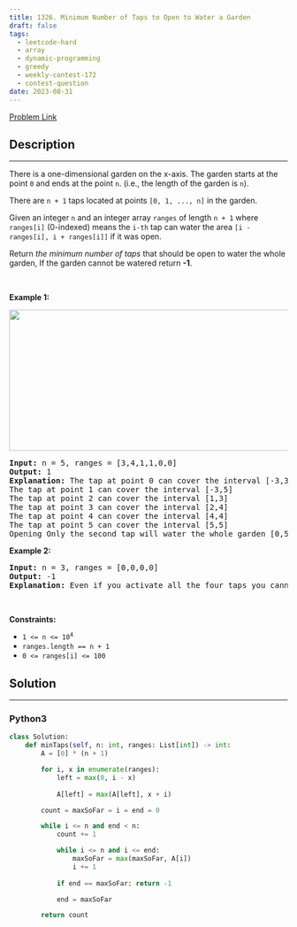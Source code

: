 ```yaml
---
title: 1326. Minimum Number of Taps to Open to Water a Garden
draft: false
tags: 
  - leetcode-hard
  - array
  - dynamic-programming
  - greedy
  - weekly-contest-172
  - contest-question
date: 2023-08-31
---
```


[Problem Link](https://leetcode.com/problems/minimum-number-of-taps-to-open-to-water-a-garden/)

## Description

---
<p>There is a one-dimensional garden on the x-axis. The garden starts at the point <code>0</code> and ends at the point <code>n</code>. (i.e., the&nbsp;length of the garden is <code>n</code>).</p>

<p>There are <code>n + 1</code> taps located at points <code>[0, 1, ..., n]</code> in the garden.</p>

<p>Given an integer <code>n</code> and an integer array <code>ranges</code> of length <code>n + 1</code> where <code>ranges[i]</code> (0-indexed) means the <code>i-th</code> tap can water the area <code>[i - ranges[i], i + ranges[i]]</code> if it was open.</p>

<p>Return <em>the minimum number of taps</em> that should be open to water the whole garden, If the garden cannot be watered return <strong>-1</strong>.</p>

<p>&nbsp;</p>
<p><strong class="example">Example 1:</strong></p>
<img alt="" src="https://assets.leetcode.com/uploads/2020/01/16/1685_example_1.png" style="width: 525px; height: 255px;" />
<pre>
<strong>Input:</strong> n = 5, ranges = [3,4,1,1,0,0]
<strong>Output:</strong> 1
<strong>Explanation:</strong> The tap at point 0 can cover the interval [-3,3]
The tap at point 1 can cover the interval [-3,5]
The tap at point 2 can cover the interval [1,3]
The tap at point 3 can cover the interval [2,4]
The tap at point 4 can cover the interval [4,4]
The tap at point 5 can cover the interval [5,5]
Opening Only the second tap will water the whole garden [0,5]
</pre>

<p><strong class="example">Example 2:</strong></p>

<pre>
<strong>Input:</strong> n = 3, ranges = [0,0,0,0]
<strong>Output:</strong> -1
<strong>Explanation:</strong> Even if you activate all the four taps you cannot water the whole garden.
</pre>

<p>&nbsp;</p>
<p><strong>Constraints:</strong></p>

<ul>
	<li><code>1 &lt;= n &lt;= 10<sup>4</sup></code></li>
	<li><code>ranges.length == n + 1</code></li>
	<li><code>0 &lt;= ranges[i] &lt;= 100</code></li>
</ul>


## Solution

---
### Python3
``` py title='minimum-number-of-taps-to-open-to-water-a-garden'
class Solution:
    def minTaps(self, n: int, ranges: List[int]) -> int:
        A = [0] * (n + 1)

        for i, x in enumerate(ranges):
            left = max(0, i - x)
            
            A[left] = max(A[left], x + i)

        count = maxSoFar = i = end = 0

        while i <= n and end < n:
            count += 1

            while i <= n and i <= end:
                maxSoFar = max(maxSoFar, A[i])
                i += 1
            
            if end == maxSoFar: return -1

            end = maxSoFar

        return count
```

